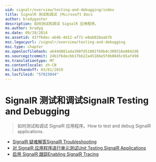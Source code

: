 ```yaml
---
uid: signalr/overview/testing-and-debugging/index
title: SignalR 测试和调试 |Microsoft Docs
author: bradygaster
description: 如何测试和调试 SignalR 应用程序。
ms.author: bradyg
ms.date: 09/19/2014
ms.assetid: 437f6dec-ab4b-4d12-af71-e8ab028aab7b
msc.legacyurl: /signalr/overview/testing-and-debugging
msc.type: chapter
ms.openlocfilehash: a644d881ada390fd51001f69b4c309516e8842d6
ms.sourcegitcommit: 24b1f6decbb17bb22a45166e5fdb0845c65af498
ms.translationtype: MT
ms.contentlocale: zh-CN
ms.lasthandoff: 03/01/2019
ms.locfileid: "57023044"
---
```

<a name="signalr-testing-and-debugging"></a><span data-ttu-id="c3ed9-103">SignalR 测试和调试</span><span class="sxs-lookup"><span data-stu-id="c3ed9-103">SignalR Testing and Debugging</span></span>
====================
> <span data-ttu-id="c3ed9-104">如何测试和调试 SignalR 应用程序。</span><span class="sxs-lookup"><span data-stu-id="c3ed9-104">How to test and debug SignalR applications.</span></span>


- [<span data-ttu-id="c3ed9-105">SignalR 疑难解答</span><span class="sxs-lookup"><span data-stu-id="c3ed9-105">SignalR Troubleshooting</span></span>](troubleshooting.md)
- [<span data-ttu-id="c3ed9-106">对 SignalR 应用程序进行单元测试</span><span class="sxs-lookup"><span data-stu-id="c3ed9-106">Unit Testing SignalR Applications</span></span>](unit-testing-signalr-applications.md)
- [<span data-ttu-id="c3ed9-107">启用 SignalR 跟踪</span><span class="sxs-lookup"><span data-stu-id="c3ed9-107">Enabling SignalR Tracing</span></span>](enabling-signalr-tracing.md)
